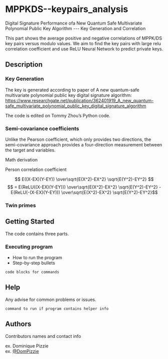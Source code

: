 # MPPKDS--keypairs_analysis

Digital Signature Performance ofa New Quantum Safe Multivariate Polynomial Public Key Algorithm --- Key Generation and Correlation

This part shows the average positive and negative correlations of MPPK/DS key pairs versus modulo values. We aim to find the key pairs with large relu correlation coefficient and use ReLU Neural Network to predict private keys.

## Description

### Key Generation
The key is generated according to paper of A new quantum-safe multivariate polynomial public key digital signature algorithm:
https://www.researchgate.net/publication/362401919_A_new_quantum-safe_multivariate_polynomial_public_key_digital_signature_algorithm

The code is edited on Tommy Zhou’s Python code.

### Semi-covariance coefficients

Unlike the Pearson coefficient, which only provides two directions, the semi-covariance approach provides a four-direction measurement between the target and variables.

Math derivation

Person correlation coefficient 

$$ E((X-EX)(Y-EY)) \over\sqrt{E(X^2)-EX^2} \sqrt{E(Y^2)-EY^2} $$
$$ = E(ReLU((X-EX)(Y-EY))) \over\sqrt{E(X^2)-EX^2} \sqrt{E(Y^2)-EY^2} - E(ReLU(-(X-EX)(Y-EY))) \over\sqrt{E(X^2)-EX^2} \sqrt{E(Y^2)-EY^2}$$

### Twin primes


## Getting Started

The code contains three parts.

### Executing program

* How to run the program
* Step-by-step bullets
```
code blocks for commands
```

## Help

Any advise for common problems or issues.
```
command to run if program contains helper info
```

## Authors

Contributors names and contact info

ex. Dominique Pizzie  
ex. [@DomPizzie](https://twitter.com/dompizzie)
